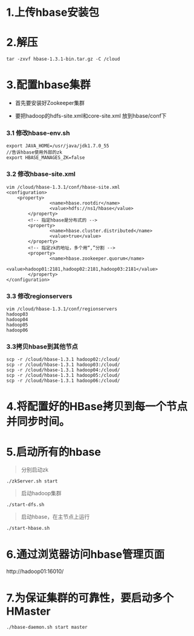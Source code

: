 # 1.上传hbase安装包

# 2.解压

```
tar -zxvf hbase-1.3.1-bin.tar.gz -C /cloud
```


# 3.配置hbase集群

* 首先要安装好Zookeeper集群

* 要把hadoop的hdfs-site.xml和core-site.xml 放到hbase/conf下

### 3.1 修改hbase-env.sh
```
export JAVA_HOME=/usr/java/jdk1.7.0_55
//告诉hbase使用外部的zk 
export HBASE_MANAGES_ZK=false
```

### 3.2 修改hbase-site.xml

```
vim /cloud/hbase-1.3.1/conf/hbase-site.xml
<configuration>
	<property>
                <name>hbase.rootdir</name>
                <value>hdfs://ns1/hbase</value>
        </property>
		<!-- 指定hbase是分布式的 -->
        <property>
                <name>hbase.cluster.distributed</name>
                <value>true</value>
        </property>
		<!-- 指定zk的地址，多个用“,”分割 -->
        <property>
                <name>hbase.zookeeper.quorum</name>
                <value>hadoop01:2181,hadoop02:2181,hadoop03:2181</value>
        </property>
</configuration>
```
### 3.3 修改regionservers

```
vim /cloud/hbase-1.3.1/conf/regionservers
hadoop03
hadoop04
hadoop05
hadoop06
```
	
### 3.3拷贝hbase到其他节点

```
scp -r /cloud/hbase-1.3.1 hadoop02:/cloud/
scp -r /cloud/hbase-1.3.1 hadoop03:/cloud/
scp -r /cloud/hbase-1.3.1 hadoop04:/cloud/
scp -r /cloud/hbase-1.3.1 hadoop05:/cloud/
scp -r /cloud/hbase-1.3.1 hadoop06:/cloud/
```

# 4.将配置好的HBase拷贝到每一个节点并同步时间。

# 5.启动所有的hbase
> 分别启动zk

```
./zkServer.sh start
```
> 启动hadoop集群

```
./start-dfs.sh
```

> 启动hbase，在主节点上运行

```
./start-hbase.sh
```

# 6.通过浏览器访问hbase管理页面
http://hadoop01:16010/
# 7.为保证集群的可靠性，要启动多个HMaster
```
./hbase-daemon.sh start master
```